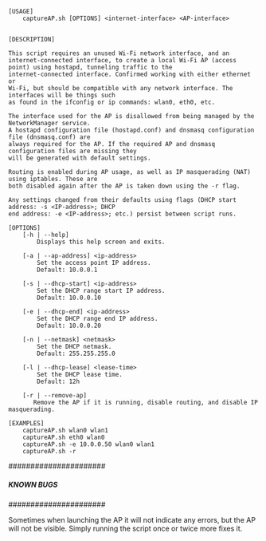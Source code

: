     [USAGE]
	    captureAP.sh [OPTIONS] <internet-interface> <AP-interface>
	

	[DESCRIPTION]

	This script requires an unused Wi-Fi network interface, and an internet-connected interface, to create a local Wi-Fi AP (access point) using hostapd, tunneling traffic to the
	internet-connected interface. Confirmed working with either ethernet or
	Wi-Fi, but should be compatible with any network interface. The interfaces will be things such
	as found in the ifconfig or ip commands: wlan0, eth0, etc.
	
	The interface used for the AP is disallowed from being managed by the NetworkManager service.
	A hostapd configuration file (hostapd.conf) and dnsmasq configuration file (dnsmasq.conf) are
	always required for the AP. If the required AP and dnsmasq configuration files are missing they
	will be generated with default settings.

	Routing is enabled during AP usage, as well as IP masquerading (NAT) using iptables. These are
	both disabled again after the AP is taken down using the -r flag.
	
	Any settings changed from their defaults using flags (DHCP start address: -s <IP-address>; DHCP
	end address: -e <IP-address>; etc.) persist between script runs.
	
	[OPTIONS]
	    [-h | --help]
	        Displays this help screen and exits.
	
	    [-a | --ap-address] <ip-address>
	        Set the access point IP address.
	        Default: 10.0.0.1
	
	    [-s | --dhcp-start] <ip-address>
	        Set the DHCP range start IP address.
	        Default: 10.0.0.10
	
	    [-e | --dhcp-end] <ip-address>
	        Set the DHCP range end IP address.
	        Default: 10.0.0.20
	
	    [-n | --netmask] <netmask>
	        Set the DHCP netmask.
	        Default: 255.255.255.0
	
	    [-l | --dhcp-lease] <lease-time>
	        Set the DHCP lease time.
	        Default: 12h
	
	    [-r | --remove-ap]
	       Remove the AP if it is running, disable routing, and disable IP masquerading.
	
	[EXAMPLES]
	    captureAP.sh wlan0 wlan1
	    captureAP.sh eth0 wlan0
	    captureAP.sh -e 10.0.0.50 wlan0 wlan1
	    captureAP.sh -r


######################
##### KNOWN BUGS #####
######################

Sometimes when launching the AP it will not indicate any errors, but the AP will not be visible. Simply running the script once or twice more fixes it.
